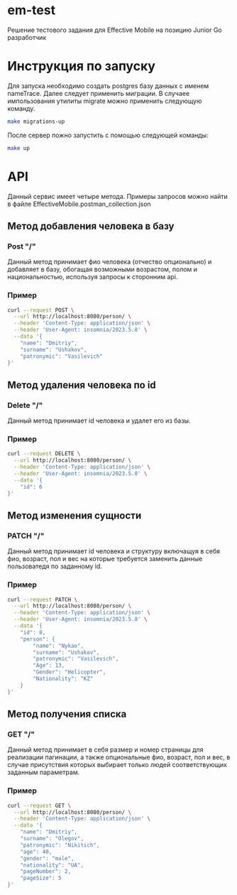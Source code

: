 # em-test

Решение тестового задания  для Effective Mobile на позицию Junior Go разработчик

# Инструкция по запуску

Для запуска необходимо создать postgres базу данных с именем nameTrace. Далее следует применить миграции. В случаее импользования утилиты migrate можно применить следующую команду.

```bash
make migrations-up
```

После сервер пожно запустить с помощью следующей команды:

```bash
make up
```

# API

Данный сервис имеет четыре метода. Примеры запросов можно найти в файле EffectiveMobile.postman_collection.json

## Метод добавления человека в базу

### Post "/"

Данный метод принимает фио человека (отчество опционально) и добавляет в базу, обогащая возможными возрастом, полом и национальностью, используя запросы к сторонним api.

### Пример

```bash
curl --request POST \
  --url http://localhost:8080/person/ \
  --header 'Content-Type: application/json' \
  --header 'User-Agent: insomnia/2023.5.8' \
  --data '{
    "name": "Dmitriy",
    "surname": "Ushakov",
    "patronymic": "Vasilevich"
}'
```

## Метод удаления человека по id

### Delete "/"

Данный метод принимает id человека и удалет его из базы.

### Пример

```bash
curl --request DELETE \
  --url http://localhost:8080/person/ \
  --header 'Content-Type: application/json' \
  --header 'User-Agent: insomnia/2023.5.8' \
  --data '{
	"id": 6
}'
```

## Метод изменения сущности

### PATCH "/"

Данный метод принимает id человека и структуру включащуя в себя фио, возраст, пол и вес на которые требуется заменить данные пользоватедя по заданному id.

### Пример

```bash
curl --request PATCH \
  --url http://localhost:8080/person/ \
  --header 'Content-Type: application/json' \
  --header 'User-Agent: insomnia/2023.5.8' \
  --data '{
	"id": 8,
	"person": {
		"name": "Nykao",
		"surname": "Ushakov",
		"patronymic": "Vasilevich",
		"Age": 13,
		"Gender": "Helicopter",
		"Nationality": "KZ"
	}
}'
```

## Метод получения списка

### GET "/"

Данный метод принимает в себя размер и номер страницы для реализации пагинации, а также опциональные фио, возраст, пол и вес, в случае присутствия которых выбирает только людей соответствующих заданным параметрам.

### Пример

```bash
curl --request GET \
  --url http://localhost:8080/person/ \
  --header 'Content-Type: application/json' \
  --data '{
	"name": "Dmitriy",
	"surname": "Olegov",
	"patronymic": "Nikitich",
	"age": 40,
	"gender": "male",
	"nationality": "UA",
	"pageNumber": 2,
	"pageSize": 5
}'
```
